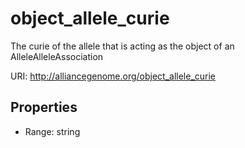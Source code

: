 # object_allele_curie

The curie of the allele that is acting as the object of an AlleleAlleleAssociation

URI: http://alliancegenome.org/object_allele_curie



<!-- no inheritance hierarchy -->


## Properties

 * Range: string


